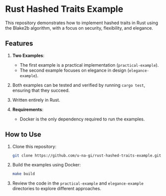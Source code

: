 # Rust Hashed Traits Example

This repository demonstrates how to implement hashed traits in Rust using the Blake2b algorithm, with a focus on security, flexibility, and elegance.

## Features
1. **Two Examples**:  
   - The first example is a practical implementation (`practical-example`).  
   - The second example focuses on elegance in design (`elegance-example`).
   
2. Both examples can be tested and verified by running `cargo test`, ensuring that they succeed.

3. Written entirely in Rust.

4. **Requirements**:  
   - Docker is the only dependency required to run the examples.

## How to Use
1. Clone this repository:
   ```bash
   git clone https://github.com/u-na-gi/rust-hashed-traits-example.git
   ```

2. Build the examples using Docker:
    ```bash
    make build
    ```

3. Review the code in the `practical-example` and `elegance-example` directories to explore different approaches.